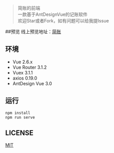 > 简账的前端  
> 一款基于AntDesignVue的记账软件  
> 欢迎Star或者Fork，如有问题可以给我提Issue

##预览
线上预览地址：[简账](http://jz.jackbin.cn)

## 环境
- Vue 2.6.x
- Vue Router 3.1.2
- Vuex 3.1.1
- axios 0.19.0
- AntDesign Vue 3.0

## 运行
```shell
npm install
npm run serve
```

## LICENSE
[MIT](LICENSE)